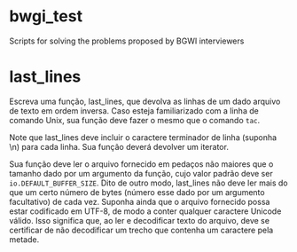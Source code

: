 # bwgi_test
Scripts for solving the problems proposed by BGWI interviewers

# last_lines 
Escreva uma função, last_lines, que devolva as linhas de um dado 
arquivo de texto em ordem inversa. Caso esteja familiarizado com a 
linha de comando Unix, sua função deve fazer o mesmo que o 
comando `tac`. 

Note que last_lines deve incluir o caractere terminador de linha 
(suponha \n) para cada linha. Sua função deverá devolver um iterator. 

Sua função deve ler o arquivo fornecido em pedaços não maiores que o 
tamanho dado por um argumento da função, cujo valor padrão deve ser 
`io.DEFAULT_BUFFER_SIZE`. Dito de outro modo, last_lines não deve 
ler mais do que um certo número de bytes (número esse dado por um 
argumento facultativo) de cada vez. 
Suponha ainda que o arquivo fornecido possa estar codificado em 
UTF-8, de modo a conter qualquer caractere Unicode válido. 
Isso significa que, ao ler e decodificar texto do arquivo, deve se 
certificar de não decodificar um trecho que contenha um caractere 
pela metade. 

